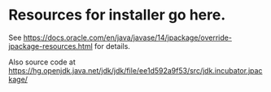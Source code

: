 # Resources for installer go here.

See https://docs.oracle.com/en/java/javase/14/jpackage/override-jpackage-resources.html
for details.

Also source code at https://hg.openjdk.java.net/jdk/jdk/file/ee1d592a9f53/src/jdk.incubator.jpackage/


